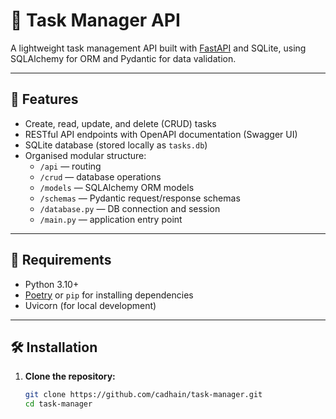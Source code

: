 # 📝 Task Manager API

A lightweight task management API built with [FastAPI](https://fastapi.tiangolo.com/) and SQLite, using SQLAlchemy for ORM and Pydantic for data validation.

---

## 🚀 Features

- Create, read, update, and delete (CRUD) tasks
- RESTful API endpoints with OpenAPI documentation (Swagger UI)
- SQLite database (stored locally as `tasks.db`)
- Organised modular structure:
  - `/api` — routing
  - `/crud` — database operations
  - `/models` — SQLAlchemy ORM models
  - `/schemas` — Pydantic request/response schemas
  - `/database.py` — DB connection and session
  - `/main.py` — application entry point

---

## 🧰 Requirements

- Python 3.10+
- [Poetry](https://python-poetry.org/) or `pip` for installing dependencies
- Uvicorn (for local development)

---

## 🛠️ Installation

1. **Clone the repository:**

   ```bash
   git clone https://github.com/cadhain/task-manager.git
   cd task-manager
   ```
